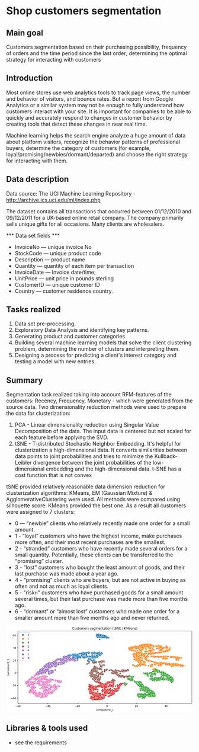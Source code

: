 # Shop customers segmentation

## Main goal
Customers segmentation based on their purchasing possibility, frequency of orders and the time period since the last order; determining the optimal strategy for interacting with customers

## Introduction
Most online stores use web analytics tools to track page views, the number and behavior of visitors, and bounce rates. But a report from Google Analytics or a similar system may not be enough to fully understand how customers interact with your site. It is important for companies to be able to quickly and accurately respond to changes in customer behavior by creating tools that detect these changes in near real time.

Machine learning helps the search engine analyze a huge amount of data about platform visitors, recognize the behavior patterns of professional buyers, determine the category of customers (for example, loyal/promising/newbies/dormant/departed) and choose the right strategy for interacting with them.

## Data description
Data source: The UCI Machine Learning Repository - http://archive.ics.uci.edu/ml/index.php

The dataset contains all transactions that occurred between 01/12/2010 and 09/12/2011 for a UK-based online retail company. The company primarily sells unique gifts for all occasions. Many clients are wholesalers.

*** Data set fields ***

* InvoiceNo — unique invoice No
* StockCode — unique product code
* Description — product name
* Quantity — quantity of each item per transaction
* InvoiceDate — Invoice date/time;
* UnitPrice — unit price in pounds sterling
* CustomerID — unique customer ID
* Country — customer residence country.

## Tasks realized
1. Data set pre-processing.
2. Exploratory Data Analysis and identifying key patterns.
3. Generating product and customer categories.
4. Building several machine learning models that solve the client clustering problem, determining the number of clusters and interpreting them.
5. Designing a process for predicting a client's interest category and testing a model with new entries.

## Summary
Segmentation task realized taking into account RFM-features of the customers: Recency, Frequency, Monetary - which were generated from the source data. Two dimensionality reduction methods were used to prepare the data for clusterization:
1) PCA - Linear dimensionality reduction using Singular Value Decomposition of the data. The input data is centered but not scaled for each feature before applying the SVD.
2) tSNE - T-distributed Stochastic Neighbor Embedding. It's helpful for clusterization a high-dimensional data. It converts similarities between data points to joint probabilities and tries to minimize the Kullback-Leibler divergence between the joint probabilities of the low-dimensional embedding and the high-dimensional data. t-SNE has a cost function that is not convex

tSNE provided relatively reasonable data dimension reduction for clusterization algorithms: KMeans, EM (Gaussian Mixture) & AgglomerativeClustering were used. All methods were compared using silhouette score: KMeans provided the best one. As a result all customers were assigned to 7 clusters:

* 0 — “newbie” clients who relatively recently made one order for a small amount.
* 1 - “loyal” customers who have the highest income, make purchases more often, and their most recent purchases are the smallest.
* 2 - “stranded” customers who have recently made several orders for a small quantity. Potentially, these clients can be transferred to the “promising” cluster.
* 3 - “lost” customers who bought the least amount of goods, and their last purchase was made about a year ago.
* 4 - “promising” clients who are buyers, but are not active in buying as often and not as much as loyal clients.
* 5 - "riskн" customers who have purchased goods for a small amount several times, but their last purchase was made more than five months ago.
* 6 - “dormant” or “almost lost” customers who made one order for a smaller amount more than five months ago and never returned.

<img src='clusters.png'>


## Libraries & tools used
* see the requirements 
